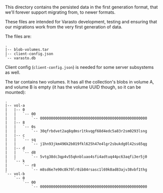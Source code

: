 This directory contains the persisted data in the first generation format, that we'll
forever support migrating from, to newer formats.

These files are intended for Varasto development, testing and ensuring that our migrations
work from the very first generation of data.

The files are:

```
.
|-- blob-volumes.tar
|-- client-config.json
`-- varasto.db
```

Client config (`client-config.json`) is needed for some server subsystems as well.

The tar contains two volumes. It has all the collection's blobs in volume A, and volume B
is empty (it has the volume UUID though, so it can be mounted):

```
.
|-- vol-a
|   |-- 0
|   |   `-- 00
|   |       `-- 0000000000000000000000000000000000000000000000000
|   |-- 8
|   |   `-- 0s
|   |       `-- 30qfrbdvet2aq8qdmsr1tkvqgf68d4edc5a83r2sm0293lsng
|   |-- c
|   |   `-- sq
|   |       `-- j1hn93jkm496k2b019fkl625h47e4lgr2sbukdg0l42ss65qg
|   |-- d
|   |   `-- d8
|   |       `-- 5vtg38dc3qp4v55qknbluao4sfi4adtuq44pc63aqfi3er5j0
|   `-- k
|       `-- r8
|           `-- m8sd6e7e90c8k70lr0ib84rsasc1l69k8ad83ajv38vbf1thg
`-- vol-b
    `-- 0
        `-- 00
            `-- 0000000000000000000000000000000000000000000000000
```

